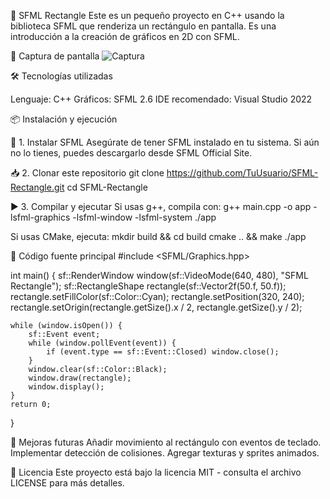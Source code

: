 🎨 SFML Rectangle
Este es un pequeño proyecto en C++ usando la biblioteca SFML que renderiza un rectángulo en pantalla. Es una introducción a la creación de gráficos en 2D con SFML.

📸 Captura de pantalla
![Captura](https://github.com/user-attachments/assets/eb583551-31a3-4aa6-9538-d018765b4f0f)

🛠️ Tecnologías utilizadas

Lenguaje: C++
Gráficos: SFML 2.6
IDE recomendado: Visual Studio 2022

📦 Instalación y ejecución

🔧 1. Instalar SFML
Asegúrate de tener SFML instalado en tu sistema. Si aún no lo tienes, puedes descargarlo desde SFML Official Site.

📥 2. Clonar este repositorio
 git clone https://github.com/TuUsuario/SFML-Rectangle.git
 cd SFML-Rectangle

▶️ 3. Compilar y ejecutar
Si usas g++, compila con:
g++ main.cpp -o app -lsfml-graphics -lsfml-window -lsfml-system
./app

Si usas CMake, ejecuta:
mkdir build && cd build
cmake .. && make
./app

📜 Código fuente principal
#include <SFML/Graphics.hpp>

int main() {
    sf::RenderWindow window(sf::VideoMode(640, 480), "SFML Rectangle");
    sf::RectangleShape rectangle(sf::Vector2f(50.f, 50.f));
    rectangle.setFillColor(sf::Color::Cyan);
    rectangle.setPosition(320, 240);
    rectangle.setOrigin(rectangle.getSize().x / 2, rectangle.getSize().y / 2);

    while (window.isOpen()) {
        sf::Event event;
        while (window.pollEvent(event)) {
            if (event.type == sf::Event::Closed) window.close();
        }
        window.clear(sf::Color::Black);
        window.draw(rectangle);
        window.display();
    }
    return 0;
}

🚀 Mejoras futuras
Añadir movimiento al rectángulo con eventos de teclado.
Implementar detección de colisiones.
Agregar texturas y sprites animados.

📄 Licencia
Este proyecto está bajo la licencia MIT - consulta el archivo LICENSE para más detalles.
